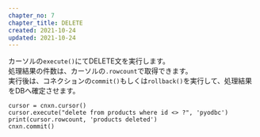 ```yaml
---
chapter_no: 7
chapter_title: DELETE
created: 2021-10-24
updated: 2021-10-24
---
```

カーソルの`execute()`にてDELETE文を実行します。  
処理結果の件数は、カーソルの`.rowcount`で取得できます。  
実行後は、コネクションの`commit()`もしくは`rollback()`を実行して、処理結果をDBへ確定させます。
```
cursor = cnxn.cursor()
cursor.execute("delete from products where id <> ?", 'pyodbc')
print(cursor.rowcount, 'products deleted')
cnxn.commit()
```

